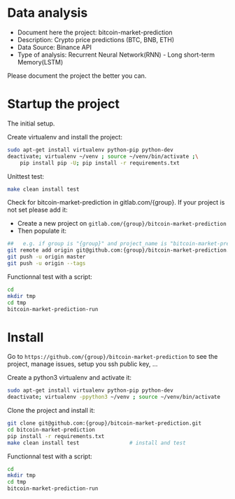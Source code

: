 # Data analysis
- Document here the project: bitcoin-market-prediction
- Description: Crypto price predictions (BTC, BNB, ETH)
- Data Source: Binance API
- Type of analysis: Recurrent Neural Network(RNN) - Long short-term Memory(LSTM)

Please document the project the better you can.

# Startup the project

The initial setup.

Create virtualenv and install the project:
```bash
sudo apt-get install virtualenv python-pip python-dev
deactivate; virtualenv ~/venv ; source ~/venv/bin/activate ;\
    pip install pip -U; pip install -r requirements.txt
```

Unittest test:
```bash
make clean install test
```

Check for bitcoin-market-prediction in gitlab.com/{group}.
If your project is not set please add it:

- Create a new project on `gitlab.com/{group}/bitcoin-market-prediction`
- Then populate it:

```bash
##   e.g. if group is "{group}" and project_name is "bitcoin-market-prediction"
git remote add origin git@github.com:{group}/bitcoin-market-prediction.git
git push -u origin master
git push -u origin --tags
```

Functionnal test with a script:

```bash
cd
mkdir tmp
cd tmp
bitcoin-market-prediction-run
```

# Install

Go to `https://github.com/{group}/bitcoin-market-prediction` to see the project, manage issues,
setup you ssh public key, ...

Create a python3 virtualenv and activate it:

```bash
sudo apt-get install virtualenv python-pip python-dev
deactivate; virtualenv -ppython3 ~/venv ; source ~/venv/bin/activate
```

Clone the project and install it:

```bash
git clone git@github.com:{group}/bitcoin-market-prediction.git
cd bitcoin-market-prediction
pip install -r requirements.txt
make clean install test                # install and test
```
Functionnal test with a script:

```bash
cd
mkdir tmp
cd tmp
bitcoin-market-prediction-run
```
